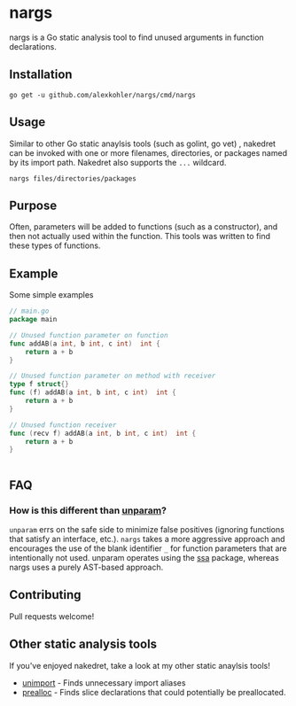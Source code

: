 # nargs

nargs is a Go static analysis tool to find unused arguments in function declarations.

## Installation

    go get -u github.com/alexkohler/nargs/cmd/nargs	

## Usage

Similar to other Go static anaylsis tools (such as golint, go vet) , nakedret can be invoked with one or more filenames, directories, or packages named by its import path. Nakedret also supports the `...` wildcard. 

    nargs files/directories/packages

## Purpose

Often, parameters will be added to functions (such as a constructor), and then not actually used within the function. This tools was written to find these types of functions.

## Example

Some simple examples
```Go
// main.go
package main

// Unused function parameter on function
func addAB(a int, b int, c int)  int {
	return a + b
}

// Unused function parameter on method with receiver
type f struct{}
func (f) addAB(a int, b int, c int)  int {
	return a + b
}

// Unused function receiver
func (recv f) addAB(a int, b int, c int)  int {
	return a + b
}
```

```Bash


```

## FAQ

### How is this different than [unparam](https://github.com/mvdan/unparam)?

`unparam` errs on the safe side to minimize false positives (ignoring functions that satisfy an interface, etc.). `nargs` takes a more aggressive approach and encourages the use of the blank identifier `_` for function parameters that are intentionally not used. unparam operates using the [ssa](https://godoc.org/golang.org/x/tools/go/ssa) package, whereas nargs uses a purely AST-based approach.




## Contributing

Pull requests welcome!


## Other static analysis tools

If you've enjoyed nakedret, take a look at my other static anaylsis tools!

- [unimport](https://github.com/alexkohler/unimport) - Finds unnecessary import aliases
- [prealloc](https://github.com/alexkohler/prealloc) - Finds slice declarations that could potentially be preallocated.


